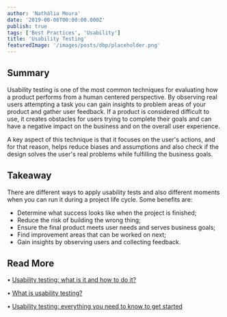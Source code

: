 ```yaml
---
author: 'Nathália Moura'
date: '2019-08-08T00:00:00.000Z'
publish: true
tags: ['Best Practices', 'Usability']
title: 'Usability Testing'
featuredImage: '/images/posts/dbp/placeholder.png'
---
```


## Summary

Usability testing is one of the most common techniques for evaluating how a product performs from a human centered perspective. By observing real users attempting a task you can gain insights to problem areas of your product and gather user feedback. If a product is considered difficult to use, it creates obstacles for users trying to complete their goals and can have a negative impact on the business and on the overall user experience.

A key aspect of this technique is that it focuses on the user's actions, and for that reason, helps reduce biases and assumptions and also check if the design solves the user's real problems while fulfilling the business goals.

## Takeaway

There are different ways to apply usability tests and also different moments when you can run it during a project life cycle. Some benefits are:

-   Determine what success looks like when the project is finished;
-   Reduce the risk of building the wrong thing;
-   Ensure the final product meets user needs and serves business goals;
-   Find improvement areas that can be worked on next;
-   Gain insights by observing users and collecting feedback.

## Read More

• [Usability testing: what is it and how to do it?](https://uxdesign.cc/usability-testing-what-is-it-how-to-do-it-51356e5de5d)

• [What is usability testing?](https://www.experienceux.co.uk/faqs/what-is-usability-testing/)

• [Usability testing: everything you need to know to get started](https://blog.maze.design/usability-testing-guide/?utm_source=blog&utm_medium=article_creatingtasks)
